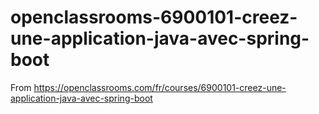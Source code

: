 # openclassrooms-6900101-creez-une-application-java-avec-spring-boot
From https://openclassrooms.com/fr/courses/6900101-creez-une-application-java-avec-spring-boot
